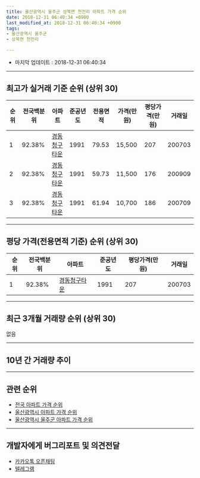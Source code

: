 ```yaml
---
title: 울산광역시 울주군 상북면 천전리 아파트 가격 순위
date: 2018-12-31 06:40:34 +0900
last_modified_at: 2018-12-31 06:40:34 +0900
tags:
- 울산광역시 울주군
- 상북면 천전리

---
```


* 마지막 업데이트 : 2018-12-31 06:40:34

---

## 최고가 실거래 기준 순위 (상위 30)


|순위|전국백분위|아파트|준공년도|전용면적|가격(만원)|평당가격(만원)|거래일|
|---|---|---|---|---|---|---|---|
|1|92.38%|[경동청구타운](https://search.naver.com/search.naver?query=%EC%9A%B8%EC%82%B0%EA%B4%91%EC%97%AD%EC%8B%9C+%EC%9A%B8%EC%A3%BC%EA%B5%B0+%EC%83%81%EB%B6%81%EB%A9%B4+%EC%B2%9C%EC%A0%84%EB%A6%AC+%EA%B2%BD%EB%8F%99%EC%B2%AD%EA%B5%AC%ED%83%80%EC%9A%B4)|1991|79.53|15,500|207|200703|
|2|92.38%|[경동청구타운](https://search.naver.com/search.naver?query=%EC%9A%B8%EC%82%B0%EA%B4%91%EC%97%AD%EC%8B%9C+%EC%9A%B8%EC%A3%BC%EA%B5%B0+%EC%83%81%EB%B6%81%EB%A9%B4+%EC%B2%9C%EC%A0%84%EB%A6%AC+%EA%B2%BD%EB%8F%99%EC%B2%AD%EA%B5%AC%ED%83%80%EC%9A%B4)|1991|59.73|11,500|176|200909|
|3|92.38%|[경동청구타운](https://search.naver.com/search.naver?query=%EC%9A%B8%EC%82%B0%EA%B4%91%EC%97%AD%EC%8B%9C+%EC%9A%B8%EC%A3%BC%EA%B5%B0+%EC%83%81%EB%B6%81%EB%A9%B4+%EC%B2%9C%EC%A0%84%EB%A6%AC+%EA%B2%BD%EB%8F%99%EC%B2%AD%EA%B5%AC%ED%83%80%EC%9A%B4)|1991|61.94|10,700|186|200709|


---

## 평당 가격(전용면적 기준) 순위 (상위 30)


|순위|전국백분위|아파트|준공년도|평당가격(만원)|거래일|
|---|---|---|---|---|---|
|1|92.38%|[경동청구타운](https://search.naver.com/search.naver?query=%EC%9A%B8%EC%82%B0%EA%B4%91%EC%97%AD%EC%8B%9C+%EC%9A%B8%EC%A3%BC%EA%B5%B0+%EC%83%81%EB%B6%81%EB%A9%B4+%EC%B2%9C%EC%A0%84%EB%A6%AC+%EA%B2%BD%EB%8F%99%EC%B2%AD%EA%B5%AC%ED%83%80%EC%9A%B4)|1991|207|200703|


---

## 최근 3개월 거래량 순위 (상위 30)

없음

---

## 10년 간 거래량 추이


<div style="width:100%;">
    <canvas id="deal_progress" height="250"></canvas>
</div>

<script>
new Chart(document.getElementById("deal_progress"), {
    type: 'line',
    data: {
        labels: ['200812','200901','200902','200903','200904','200905','200906','200907','200908','200909','200910','200911','200912','201001','201002','201003','201004','201005','201006','201007','201008','201009','201010','201011','201012','201101','201102','201103','201104','201105','201106','201107','201108','201109','201110','201111','201112','201201','201202','201203','201204','201205','201206','201207','201208','201209','201210','201211','201212','201301','201302','201303','201304','201305','201306','201307','201308','201309','201310','201311','201312','201401','201402','201403','201404','201405','201406','201407','201408','201409','201410','201411','201412','201501','201502','201503','201504','201505','201506','201507','201508','201509','201510','201511','201512','201601','201602','201603','201604','201605','201606','201607','201608','201609','201610','201611','201612','201701','201702','201703','201704','201705','201706','201707','201708','201709','201710','201711','201712','201801','201802','201803','201804','201805','201806','201807','201808','201809','201810','201811','201812'],
        datasets: [{
            label: '실거래 수',
            pointRadius: 1,
            data: [2, 1, 3, 3, 4, 5, 7, 4, 2, 2, 2, 0, 0, 5, 3, 5, 0, 4, 6, 5, 1, 3, 4, 9, 9, 3, 8, 9, 15, 5, 4, 3, 5, 10, 5, 3, 6, 4, 3, 4, 6, 4, 3, 2, 1, 4, 3, 4, 4, 1, 1, 7, 3, 6, 2, 3, 6, 5, 5, 5, 4, 8, 0, 6, 4, 1, 2, 2, 4, 11, 9, 2, 1, 4, 5, 6, 7, 3, 3, 2, 3, 5, 1, 2, 3, 2, 8, 3, 3, 4, 3, 5, 3, 3, 0, 2, 2, 2, 1, 4, 2, 4, 2, 1, 1, 2, 2, 2, 1, 1, 2, 3, 1, 3, 2, 1, 2, 3, 0, 0, 0],
            borderColor: "rgba(255, 201, 14, 1)",
            backgroundColor: "rgba(255, 201, 14, 0.5)",
            fill: true,
        }]
    },
    options: {
        responsive: true,
        title: {
            display: true,
            text: '10년간 거래량 추이'
        },
        tooltips: {
            mode: 'index',
            intersect: false,
        },
        hover: {
            mode: 'nearest',
            intersect: true
        },
        scales: {
            xAxes: [{
                display: true,
                scaleLabel: {
                    display: true,
                    labelString: '년/월'
                }
            }],
            yAxes: [{
                display: true,
                ticks: {
                    suggestedMin: 0,
                },
                scaleLabel: {
                    display: true,
                    labelString: '실거래 수'
                }
            }]
        }
    }
});

</script>


---

## 관련 순위

- [전국 아파트 가격 순위](https://inasie.github.io/apt-ranking/전국)
- [울산광역시 아파트 가격 순위](https://inasie.github.io/apt-ranking/울산광역시)
- [울산광역시 울주군 아파트 가격 순위](https://inasie.github.io/apt-ranking/울산광역시-울주군)


---

## 개발자에게 버그리포트 및 의견전달

- [카카오톡 오픈채팅](https://open.kakao.com/o/gLJUAP4)
- [텔레그램](https://t.me/inasie)

